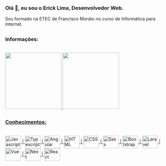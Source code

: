 ### Olá 👋, eu sou o Erick Lima, Desenvolvedor Web.

Sou formado na ETEC de Francisco Morato no curso de Informática para Internet.

##

### Informações:

<br/>

<div>
  <a href="https://github.com/ErickLDS">
  <img height="180em" src="https://github-readme-stats.vercel.app/api/top-langs/?username=ErickLDS&layout=compact&langs_count=7&theme=tokyonight&hide_border=true&custom_title=Linguagens Mais Usadas"/>
  <img height="180em" src="https://github-readme-stats.vercel.app/api?username=ErickLDS&show_icons=true&theme=tokyonight&include_all_commits=true&count_private=true&hide_border=true&custom_title=Status Do GitHub"/>
</div>

##

### Conhecimentos:

<br/>

<div>
  <img align="center" alt="Javascript" height="40" width="50" src="https://cdn.jsdelivr.net/gh/devicons/devicon/icons/javascript/javascript-original.svg" />
  | <img align="center" alt="Typescript" height="40" width="50" src="https://cdn.jsdelivr.net/gh/devicons/devicon/icons/typescript/typescript-original.svg" />
  | <img align="center" alt="Angular" height="40" width="50" src="https://cdn.jsdelivr.net/gh/devicons/devicon/icons/angularjs/angularjs-original.svg" />
  | <img align="center" alt="HTML" height="40" width="50" src="https://cdn.jsdelivr.net/gh/devicons/devicon/icons/html5/html5-original.svg" />
  | <img align="center" alt="CSS" height="40" width="50" src="https://cdn.jsdelivr.net/gh/devicons/devicon/icons/css3/css3-original.svg" />
  | <img align="center" alt="Sass" height="40" width="50" src="https://cdn.jsdelivr.net/gh/devicons/devicon/icons/sass/sass-original.svg" />
  | <img align="center" alt="Bootstrap" height="40" width="50" src="https://cdn.jsdelivr.net/gh/devicons/devicon/icons/bootstrap/bootstrap-plain.svg" />
  | <img align="center" alt="Laravel" height="40" width="50" src="https://cdn.jsdelivr.net/gh/devicons/devicon/icons/laravel/laravel-plain.svg" />
  | <img align="center" alt="Vue" height="40" width="50" src="https://cdn.jsdelivr.net/gh/devicons/devicon/icons/vuejs/vuejs-original.svg" />
  | <img align="center" alt="Next" height="40" width="50" src="https://cdn.jsdelivr.net/gh/devicons/devicon/icons/nextjs/nextjs-original.svg" />
  | <img align="center" alt="React" height="40" width="50" src="https://cdn.jsdelivr.net/gh/devicons/devicon/icons/react/react-original.svg" />
</div>
